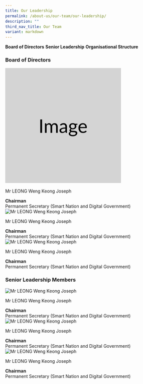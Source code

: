 ```yaml
---
title: Our Leadership
permalink: /about-us/our-team/our-leadership/
description: ""
third_nav_title: Our Team
variant: markdown
---
```

<div class="col padding--bottom--xl">
	<span class="bp-sec-button has-text-centered">
		<a id="board-of-directors-button" class="is-uppercase media-category-button selected"><b>Board of Directors</b></a>
		<a id="senior-leadership-button" class="is-uppercase media-category-button"><b>Senior Leadership</b></a>
		<a id="organisational-structure-button" class="is-uppercase media-category-button"><b>Organisational Structure</b></a>
	</span>
</div>

### Board of Directors

<div class="row">
    <div class="col is-4">
       <img alt="Mr LEONG Weng Keong Joseph" src="/images/Placeholders/Screenshot_2023_11_10_at_12_20_50_PM.png">
    </div>
    <div class="col is-8">
        <p class="title is-4">Mr LEONG Weng Keong Joseph</p>
        <strong>Chairman</strong>
        <br> Permanent Secretary (Smart Nation and Digital Government)
		</div>
</div>

<div class="row">
    <div class="col is-4">
        <img alt="Mr LEONG Weng Keong Joseph" src="https://d33wubrfki0l68.cloudfront.net/b76e662ce43ba1d0a9bac8d36ba85893e0749933/c96d1/images/our-team/ps-joseph-leong.jpg">
    </div>
    <div class="col is-8">
        <p class="title is-4">Mr LEONG Weng Keong Joseph</p>
        <strong>Chairman</strong>
        <br> Permanent Secretary (Smart Nation and Digital Government)
		</div>
</div>

<div class="row">
    <div class="col is-4">
        <img alt="Mr LEONG Weng Keong Joseph" src="https://d33wubrfki0l68.cloudfront.net/b76e662ce43ba1d0a9bac8d36ba85893e0749933/c96d1/images/our-team/ps-joseph-leong.jpg">
    </div>
    <div class="col is-8">
        <p class="title is-4">Mr LEONG Weng Keong Joseph</p>
        <strong>Chairman</strong>
        <br> Permanent Secretary (Smart Nation and Digital Government)
		</div>
</div>


### Senior Leadership Members

<div class="row">
    <div class="col is-4">
        <img alt="Mr LEONG Weng Keong Joseph" src="https://d33wubrfki0l68.cloudfront.net/b76e662ce43ba1d0a9bac8d36ba85893e0749933/c96d1/images/our-team/ps-joseph-leong.jpg">
    </div>
    <div class="col is-8">
        <p class="title is-4">Mr LEONG Weng Keong Joseph</p>
        <strong>Chairman</strong>
        <br> Permanent Secretary (Smart Nation and Digital Government)
		</div>
</div>

<div class="row">
    <div class="col is-4">
        <img alt="Mr LEONG Weng Keong Joseph" src="https://d33wubrfki0l68.cloudfront.net/b76e662ce43ba1d0a9bac8d36ba85893e0749933/c96d1/images/our-team/ps-joseph-leong.jpg">
    </div>
    <div class="col is-8">
        <p class="title is-4">Mr LEONG Weng Keong Joseph</p>
        <strong>Chairman</strong>
        <br> Permanent Secretary (Smart Nation and Digital Government)
		</div>
</div>

<div class="row">
    <div class="col is-4">
        <img alt="Mr LEONG Weng Keong Joseph" src="https://d33wubrfki0l68.cloudfront.net/b76e662ce43ba1d0a9bac8d36ba85893e0749933/c96d1/images/our-team/ps-joseph-leong.jpg">
    </div>
    <div class="col is-8">
        <p class="title is-4">Mr LEONG Weng Keong Joseph</p>
        <strong>Chairman</strong>
        <br> Permanent Secretary (Smart Nation and Digital Government)
		</div>
</div>
